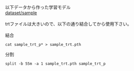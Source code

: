 以下データから作った学習モデル<br>
[dataset/sample](https://github.com/seigot/ai_race_data_sample/tree/main/dataset/sample)<br>
<br>
trtファイルは大きいので、以下の通り結合してから使用下さい。<br>
<br>
結合

```
cat sample_trt_p* > sample_trt.pth
```

分割

```
split -b 55m -a 1 sample_trt.pth sample_trt_p
```
